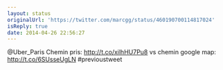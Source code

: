```yaml
---
layout: status
originalUrl: 'https://twitter.com/marcgg/status/460190700114817024'
isReply: true
date: 2014-04-26 22:56:27
---
```


@Uber_Paris Chemin pris: http://t.co/xilhHU7Pu8 vs chemin google map: http://t.co/6SUsseUgLN #previoustweet
